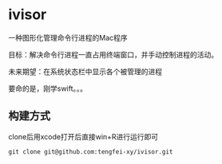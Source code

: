 # ivisor
一种图形化管理命令行进程的Mac程序

目标：解决命令行进程一直占用终端窗口，并手动控制进程的活动。

未来期望：在系统状态栏中显示各个被管理的进程

要命的是，刚学swift。。。



## 构建方式

clone后用xcode打开后直接win+R进行运行即可

```
git clone git@github.com:tengfei-xy/ivisor.git
```

